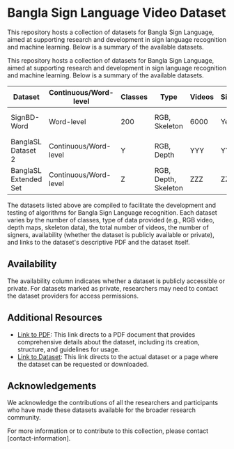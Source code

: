 # Bangla Sign Language Video Dataset

This repository hosts a collection of datasets for Bangla Sign Language, aimed at supporting research and development in sign language recognition and machine learning. Below is a summary of the available datasets.

This repository hosts a collection of datasets for Bangla Sign Language, aimed at supporting research and development in sign language recognition and machine learning. Below is a summary of the available datasets.

| Dataset               | Continuous/Word-level | Classes | Type                 | Videos | Signers | Availability  | Paper Link                               | Dataset Link                        |
|-----------------------|-----------------------|---------|----------------------|--------|---------|---------------|------------------------------------------|------------------------------------|
| SignBD-Word           | Word-level            | 200     | RGB, Skeleton        | 6000   | Yes     | Public        | [Link to PDF](https://ieeexplore.ieee.org/document/10306914) | [Link to Dataset](https://sites.google.com/view/signbd-word/dataset)|
| BanglaSL Dataset 2    | Continuous/Word-level | Y       | RGB, Depth           | YYY    | YY      | Public/Private| [Link to PDF](PDF-URL-HERE)              | [Link to Dataset](DATASET-URL-HERE)|
| BanglaSL Extended Set | Continuous/Word-level | Z       | RGB, Depth, Skeleton | ZZZ    | ZZ      | Public/Private| [Link to PDF](PDF-URL-HERE)              | [Link to Dataset](DATASET-URL-HERE)|


The datasets listed above are compiled to facilitate the development and testing of algorithms for Bangla Sign Language recognition. Each dataset varies by the number of classes, type of data provided (e.g., RGB video, depth maps, skeleton data), the total number of videos, the number of signers, availability (whether the dataset is publicly available or private), and links to the dataset's descriptive PDF and the dataset itself.

## Availability

The availability column indicates whether a dataset is publicly accessible or private. For datasets marked as private, researchers may need to contact the dataset providers for access permissions.

## Additional Resources

- [Link to PDF](PDF-URL-HERE): This link directs to a PDF document that provides comprehensive details about the dataset, including its creation, structure, and guidelines for usage.
- [Link to Dataset](DATASET-URL-HERE): This link directs to the actual dataset or a page where the dataset can be requested or downloaded.

## Acknowledgements

We acknowledge the contributions of all the researchers and participants who have made these datasets available for the broader research community.

For more information or to contribute to this collection, please contact [contact-information].

